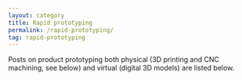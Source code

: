 ```yaml
---
layout: category
title: Rapid prototyping
permalink: /rapid-prototyping/
tag: rapid-prototyping
---
```



Posts on product prototyping both physical (3D printing and CNC machining, see below) and virtual (digital 3D models) are listed below.
